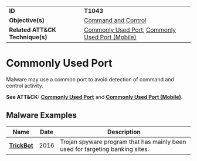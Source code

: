|||
|---------|------------------------|
|**ID**|**T1043**|
|**Objective(s)**|[Command and Control](https://github.com/MBCProject/mbc-markdown/tree/master/command-and-control)|
|**Related ATT&CK Technique(s)**|[Commonly Used Port](https://attack.mitre.org/techniques/T1043/), [Commonly Used Port (Mobile)](https://attack.mitre.org/techniques/T1436/)|

Commonly Used Port
==================
Malware may use a common port to avoid detection of command and control activity.

**See ATT&CK:** [**Commonly Used Port**](https://attack.mitre.org/techniques/T1043/) and [**Commonly Used Port (Mobile)**](https://attack.mitre.org/techniques/T1436/).

Malware Examples
----------------
|Name|Date|Description|
|-----------------------------|-----------|-----------------------------|
|[**TrickBot**](https://github.com/MBCProject/mbc-markdown/tree/master/xample-malware/trickbot.md)|2016|Trojan spyware program that has mainly been used for targeting banking sites.|

